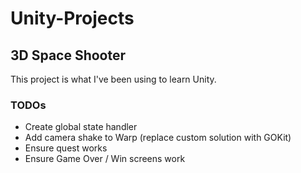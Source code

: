 # Unity-Projects

## 3D Space Shooter
This project is what I've been using to learn Unity.

### TODOs
* Create global state handler
* Add camera shake to Warp (replace custom solution with GOKit)
* Ensure quest works
* Ensure Game Over / Win screens work

